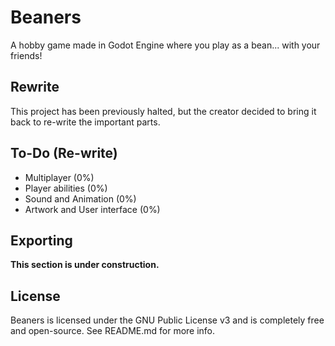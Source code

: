# Beaners
A hobby game made in Godot Engine where you play as a bean... with your friends!

## Rewrite
This project has been previously halted, but the creator decided to bring it back to re-write the important parts.

## To-Do (Re-write)
- Multiplayer (0%)
- Player abilities (0%)
- Sound and Animation (0%)
- Artwork and User interface (0%)

## Exporting
**This section is under construction.**

## License
Beaners is licensed under the GNU Public License v3 and is completely free and open-source. See README.md for more info.